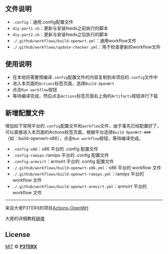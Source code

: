 ## 文件说明

- `.config`：通用.config配置文件
- `diy-part1.sh`：更新与安装feeds之前执行的脚本
- `diy-part2.sh`：更新与安装feeds之后执行的脚本
- `./.github/workflows/build-openwrt.yml`：通用workflow文件
- `./.github/workflows/update-checker.yml`：用于检查更新的workflow文件

## 使用说明

- 在本地将需要预编译`.config`配置文件的内容复制到本项目的`.config`文件中
- 进入本页面的`Actions`标签页面，选择`Build OpenWrt`
- 点击`Run workflow`按钮
- 等待编译完成，然后点击`Actions`标签页面右上角的`Artifacts`按钮进行下载

## 新增配置文件

增加如下常用平台的`.config`配置文件和`workflow`文件，由于事先已经配置好了，可以直接进入本页面的Actions标签页面，根据平台选择`Build OpenWrt-###`（如：build-openwrt-x86），点击`Run workflow`按钮，等待编译完成。

- `.config-x86`：x86 平台的 .config 配置文件
- `.config-ramips:`ramips 平台的 .config 配置文件
- `.config-armvirt`：armvirt 平台的 .config 配置文件
- `./.github/workflows/build-openwrt-x86.yml`：x86 平台的 workflow 文件
- `./.github/workflows/build-openwrt-ramips.yml`：ramips 平台的 workflow 文件
- `./.github/workflows/build-openwrt-armvirt.yml`：armvirt 平台的 workflow 文件

---

来自大佬P3TERX的项目[Actions-OpenWrt](https://github.com/P3TERX/Actions-OpenWrt)

大佬的详细教程[链接](https://p3terx.com/archives/build-openwrt-with-github-actions.html)

## License

[MIT](https://github.com/P3TERX/Actions-OpenWrt/blob/main/LICENSE) © [**P3TERX**](https://p3terx.com)
